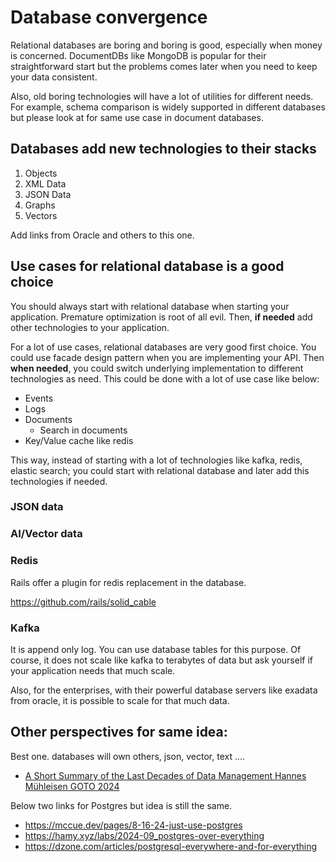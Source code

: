 # Database convergence

Relational databases are boring and boring is good, especially when money is concerned.
DocumentDBs like MongoDB is popular for their straightforward start but the problems comes later when you need to keep your data consistent.

Also, old boring technologies will have a lot of utilities for different needs.
For example, schema comparison is widely supported in different databases but please look at for same use case in document databases.







## Databases add new technologies to their stacks

1. Objects
2. XML Data
3. JSON Data
4. Graphs
5. Vectors

Add links from Oracle and others to this one.

## Use cases for relational database is a good choice

You should always start with relational database when starting your application.
Premature optimization is root of all evil.
Then, **if needed** add other technologies to your application.

For a lot of use cases, relational databases are very good first choice.
You could use facade design pattern when you are implementing your API.
Then **when needed**, you could switch underlying implementation to different technologies as need.
This could be done with a lot of use case like below:

- Events 
- Logs
- Documents
	* Search in documents
- Key/Value cache like redis

This way, instead of starting with a lot of  technologies like kafka, redis, elastic search; you could start with relational database and later add this technologies if needed.




### JSON data

### AI/Vector data

### Redis

Rails offer a plugin for redis replacement in the database.

https://github.com/rails/solid_cable


### Kafka

It is append only log.
You can use database tables for this purpose.
Of course, it does not scale like kafka to terabytes of data but ask yourself if your application needs that much scale.

Also, for the enterprises, with their powerful database servers like exadata from oracle, it is possible to scale for that much data.




## Other perspectives for same idea:

Best one. databases will own others, json, vector, text ....
 
- [A Short Summary of the Last Decades of Data Management Hannes Mühleisen  GOTO 2024](https://www.youtube.com/watch?v=-wCzn9gKoUk)


Below two links for Postgres but idea is still the same.


- https://mccue.dev/pages/8-16-24-just-use-postgres
- https://hamy.xyz/labs/2024-09_postgres-over-everything
- https://dzone.com/articles/postgresql-everywhere-and-for-everything


